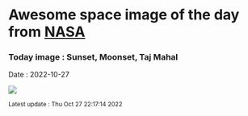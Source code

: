 
# Awesome space image of the day from [NASA](https://api.nasa.gov/)

### Today image : Sunset, Moonset, Taj Mahal
Date : 2022-10-27

![](https://apod.nasa.gov/apod/image/2210/2022-10-25pseTaj600h.jpg)

<small>Latest update : Thu Oct 27 22:17:14 2022</small>
        